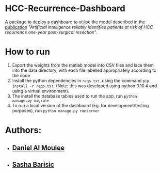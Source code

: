 # HCC-Recurrence-Dashboard
A package to deploy a dashboard to utilise the model described in the [publication](https://github.com/VafaeeLab/HCC-Recurrence) *"Artificial intelligence reliably identifies patients at risk of HCC recurrence one-year post-surgical resection"*.

# How to run
1. Export the weights from the matlab model into CSV files and lace them into the data directory, with each file labelled appropriately according to the code
2. Install the python dependencies in `reqs.txt`, using the command `pip install -r reqs.txt`. (Note: this was developed using python 3.10.4 and using a virtual environment).
3. The install the database tables used to run the app, run `python manage.py migrate`
4. To run a local version of the dashboard (Eg. for development/testing purposes), run `python manage.py runserver`

# Authors:
 - ## [Daniel Al Mouiee](https://github.com/dalmouiee)
 - ## [Sasha Barisic](https://github.com/Sasha-Barisic)

